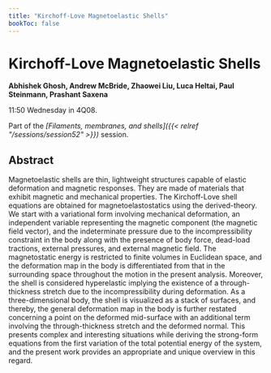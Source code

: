 ```yaml
---
title: "Kirchoff-Love Magnetoelastic Shells"
bookToc: false
---
```


# Kirchoff-Love Magnetoelastic Shells

**Abhishek Ghosh, Andrew McBride, Zhaowei Liu, Luca Heltai, Paul Steinmann, Prashant Saxena**

11:50 Wednesday in 4Q08.

Part of the *[Filaments, membranes, and shells]({{< relref "/sessions/session52" >}})* session.

## Abstract

Magnetoelastic shells are thin, lightweight structures capable of elastic deformation and magnetic responses. They are made of materials that exhibit magnetic and mechanical properties. The Kirchoff-Love shell equations are obtained for magnetoelastostatics using the derived-theory. We start with a variational form involving mechanical deformation, an independent variable representing the magnetic component (the magnetic field vector), and the indeterminate pressure due to the incompressibility constraint in the body along with the presence of body force, dead-load tractions, external pressures, and external magnetic field. The magnetostatic energy is restricted to finite volumes in Euclidean space, and the deformation map in the body is differentiated from that in the surrounding space throughout the motion in the present analysis. Moreover, the shell is considered hyperelastic implying the existence of a through-thickness stretch due to the incompressibility during deformation. As a three-dimensional body, the shell is visualized as a stack of surfaces, and thereby, the general deformation map in the body is further restated concerning a point on the deformed mid-surface with an additional term involving the through-thickness stretch and the deformed normal. This presents complex and interesting situations while deriving the strong-form equations from the first variation of the total potential energy of the system, and the present work provides an appropriate and unique overview in this regard.


